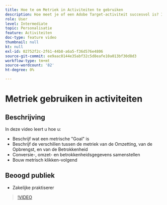 ```yaml
---
title: Hoe te om Metriek in Activiteiten te gebruiken
description: Hoe meet je of een Adobe Target-activiteit succesvol is? In deze video leert u de verschillende typen meetgegevens voor het doel en hoe u deze kunt gebruiken om de prestaties van uw activiteit te meten.
role: User
level: Intermediate
topic: Personalisatie
feature: Activiteiten
doc-type: feature video
thumbnail: null
kt: null
exl-id: 02752f2c-2f61-44b8-a6a5-f36d576e4806
source-git-commit: ee9aac0144e35abf32c5d8eafe10a013bf30d8d3
workflow-type: tm+mt
source-wordcount: '82'
ht-degree: 0%

---
```


# Metriek gebruiken in activiteiten

## Beschrijving

In deze video leert u hoe u:

* Beschrijf wat een metrische &quot;Goal&quot; is
* Beschrijf de verschillen tussen de metriek van de Omzetting, van de Opbrengst, en van de Betrokkenheid
* Conversie-, omzet- en betrokkenheidsgegevens samenstellen
* Bouw metrisch klikken-volgend

## Beoogd publiek

* Zakelijke praktiserer

>[!VIDEO](https://video.tv.adobe.com/v/17380/?quality=12)
